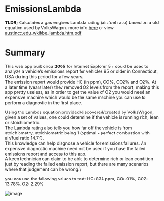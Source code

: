 # EmissionsLambda
**TLDR;** Calculates a gas engines Lambda rating (air:fuel ratio) based on a old equation used by VolksWagon. more info [here](https://www.austincc.edu/wkibbe/lambda.htm) or view [austincc.edu_wkibbe_lambda.htm.pdf](https://github.com/heribertolugo/EmissionsLambda/blob/main/austincc.edu_wkibbe_lambda.htm.pdf)

# Summary
This web app built circa **2005** for Internet Explorer 5+ could be used to analyze a vehicle's emissions report for vehicles 95 or older in Connecticut, USA during this period for a few years.\
The emission report would provide HC (in ppm), CO%, CO2% and O2%. At a later time (years later) they removed O2 levels from the report, making this app pretty useless, as in order to get the value of O2 you would need an expensive machine which would be the same machine you can use to perform a diagnostic in the first place.

Using the Lambda equation provided/discovered/created by VolksWagon, given a set of values, one could determine if the vehicle is running rich, lean or stoichiometric. \
The Lambda rating also tells you how far off the vehicle is from stoichiometry, stoichiometric being 1 (optimal - perfect combustion with air/fuel ratio 14.7:1).\
This knowledge can help diagnose a vehicle for emissions failures. An expensive diagnostic machine need not be used if you have the failed emissions report and access to this app.\
A keen technician can claim to be able to determine rich or lean condition just by reading the failed emission report, but there are many scenarios where that judgement can be wrong.\

you can use the following values to test: HC: 834 ppm, CO: .01%, CO2: 13.78%, O2: 2.29%


![image](https://github.com/heribertolugo/EmissionsLambda/assets/26213368/fe8b6f92-b75d-48b9-8e82-505560bfea96)
